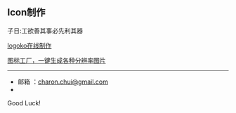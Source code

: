 Icon制作
---


子日:工欲善其事必先利其器

[logoko在线制作](https://www.logoko.com.cn)

[图标工厂，一键生成各种分辨率图片](http://icon.wuruihong.com/)


---

- 邮箱 ：charon.chui@gmail.com  
-
Good Luck! 
